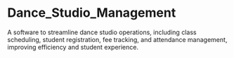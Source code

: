 # Dance_Studio_Management
A software to streamline dance studio operations, including class scheduling, student registration, fee tracking, and attendance management, improving efficiency and student experience.
